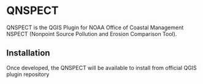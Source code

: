 # QNSPECT

QNSPECT is the QGIS Plugin for NOAA Office of Coastal Management NSPECT (Nonpoint Source Pollution and Erosion Comparison Tool).

## Installation
Once developed, the QNSPECT will be available to install from official QGIS plugin repository
